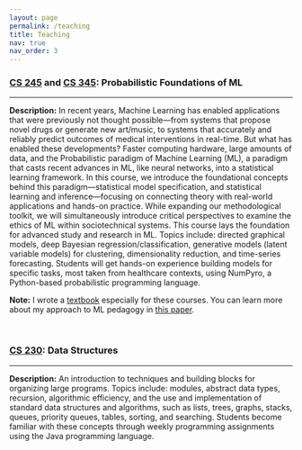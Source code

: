 ```yaml
---
layout: page
permalink: /teaching
title: Teaching
nav: true
nav_order: 3
---
```



### [CS 245](https://mogu-lab.github.io/cs245/) and [CS 345](https://mogu-lab.github.io/cs345/): Probabilistic Foundations of ML
<hr/>

**Description:** In recent years, Machine Learning has enabled applications that were previously not thought possible—from systems that propose novel drugs or generate new art/music, to systems that accurately and reliably predict outcomes of medical interventions in real-time. But what has enabled these developments? Faster computing hardware, large amounts of data, and the Probabilistic paradigm of Machine Learning (ML), a paradigm that casts recent advances in ML, like neural networks, into a statistical learning framework. In this course, we introduce the foundational concepts behind this paradigm—statistical model specification, and statistical learning and inference—focusing on connecting theory with real-world applications and hands-on practice. While expanding our methodological toolkit, we will simultaneously introduce critical perspectives to examine the ethics of ML within sociotechnical systems. This course lays the foundation for advanced study and research in ML. Topics include: directed graphical models, deep Bayesian regression/classification, generative models (latent variable models) for clustering, dimensionality reduction, and time-series forecasting. Students will get hands-on experience building models for specific tasks, most taken from healthcare contexts, using NumPyro, a Python-based probabilistic programming language.

**Note:** I wrote a [textbook](https://mogu-lab.github.io/probabilistic-foundations-of-ml/) especially for these courses. You can learn more about my approach to ML pedagogy in [this paper](https://arxiv.org/abs/2510.25049).


<br/>

### [CS 230](https://wellesley-cs230.github.io/): Data Structures 
<hr/>

**Description:** An introduction to techniques and building blocks for organizing large programs. Topics include: modules, abstract data types, recursion, algorithmic efficiency, and the use and implementation of standard data structures and algorithms, such as lists, trees, graphs, stacks, queues, priority queues, tables, sorting, and searching. Students become familiar with these concepts through weekly programming assignments using the Java programming language. 


